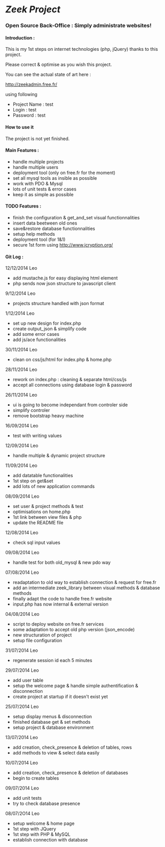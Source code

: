 # *Zeek Project*
### Open Source Back-Office : Simply administrate websites!

#### Introduction :

This is my 1st steps on internet technologies (php, jQuery) thanks to
this project.

Please correct & optimise as you wish this project.

You can see the actual state of art here :

http://zeekadmin.free.fr/

using following

 - Project Name : test
 - Login : test
 - Password : test

#### How to use it

The project is not yet finished.

#### Main Features :
 - handle multiple projects
 - handle multiple users
 - deployment tool (only on free.fr for the moment)
 - set all mysql tools as insible as possible
 - work with PDO & Mysql
 - lots of unit tests & error cases
 - keep it as simple as possible

#### TODO Features :
 - finish the configuration & get_and_set visual functionnalities
 - insert data beetween old ones
 - save&restore database functionnalities
 - setup help methods
 - deployment tool (for 1&1)
 - secure 1st form using http://www.jcryption.org/

#### Git Log :
12/12/2014 Leo
 * add mustache.js for easy displaying html element
 * php sends now json structure to javascript client

9/12/2014 Leo
 * projects structure handled with json format

1/12/2014 Leo
 * set up new design for index.php
 * create output_json & simplify code
 * add some error cases
 * add js/ace functionalities

30/11/2014 Leo
 * clean on css/js/html for index.php & home.php

28/11/2014 Leo
 * rework on index.php : cleaning & separate html/css/js
 * accept all connections using database login & password

26/11/2014 Leo
 * ui is going to become independant from controler side
 * simplify controler
 * remove bootstrap heavy machine

16/09/2014 Leo
 * test with writing values

12/09/2014 Leo
 * handle multiple & dynamic project structure

11/09/2014 Leo
 * add datatable functionalities
 * 1st step on get&set
 * add lots of new application commands

08/09/2014 Leo
 * set user & project methods & test
 * optimisations on home.php
 * 1st link between view files & php
 * update the README file

12/08/2014 Leo
 * check sql input values

09/08/2014 Leo
 * handle test for both old_mysql & new pdo way

07/08/2014 Leo
 * readaptation to old way to establish connection & request for free.fr
 * add an intermediate zeek_library between visual methods & database methods
 * finally adapt the code to handle free.fr website
 * input.php has now internal & external version

04/08/2014 Leo
 * script to deploy website on free.fr services
 * some adaptation to accept old php version (json_encode)
 * new structuration of project
 * setup file configuration

31/07/2014 Leo
 * regenerate session id each 5 minutes

29/07/2014 Leo
 * add user table
 * setup the welcome page & handle simple authentification & disconnection
 * create project at startup if it doesn't exist yet

25/07/2014 Leo
 * setup display menus & disconnection
 * finished database get & set methods
 * setup project & database environment

13/07/2014 Leo
 * add creation, check_presence & deletion of tables, rows
 * add methods to view & select data easily

10/07/2014 Leo
 * add creation, check_presence & deletion of databases
 * begin to create tables

09/07/2014 Leo
 * add unit tests
 * try to check database presence

08/07/2O14 Leo
 * setup welcome & home page
 * 1st step with JQuery
 * 1st step with PHP & MySQL
 * establish connection with database
